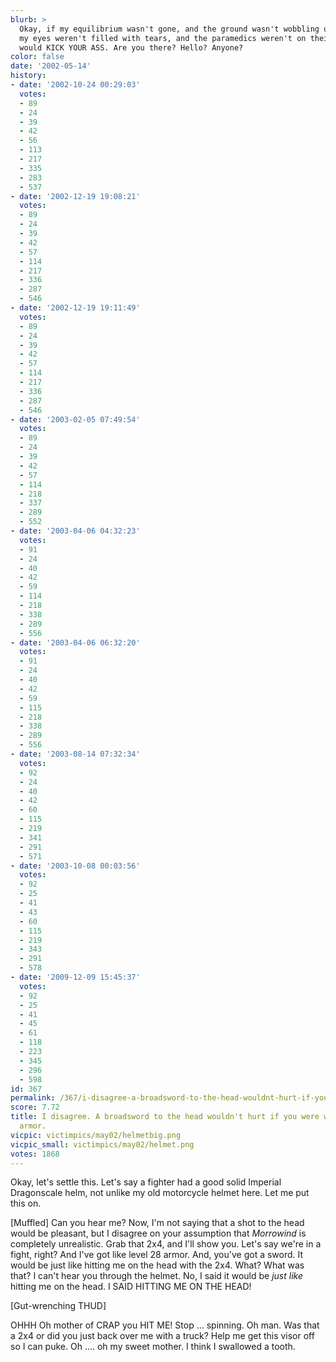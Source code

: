 ```yaml
---
blurb: >
  Okay, if my equilibrium wasn't gone, and the ground wasn't wobbling under me, and
  my eyes weren't filled with tears, and the paramedics weren't on their way ... I
  would KICK YOUR ASS. Are you there? Hello? Anyone?
color: false
date: '2002-05-14'
history:
- date: '2002-10-24 00:29:03'
  votes:
  - 89
  - 24
  - 39
  - 42
  - 56
  - 113
  - 217
  - 335
  - 283
  - 537
- date: '2002-12-19 19:08:21'
  votes:
  - 89
  - 24
  - 39
  - 42
  - 57
  - 114
  - 217
  - 336
  - 287
  - 546
- date: '2002-12-19 19:11:49'
  votes:
  - 89
  - 24
  - 39
  - 42
  - 57
  - 114
  - 217
  - 336
  - 287
  - 546
- date: '2003-02-05 07:49:54'
  votes:
  - 89
  - 24
  - 39
  - 42
  - 57
  - 114
  - 218
  - 337
  - 289
  - 552
- date: '2003-04-06 04:32:23'
  votes:
  - 91
  - 24
  - 40
  - 42
  - 59
  - 114
  - 218
  - 338
  - 289
  - 556
- date: '2003-04-06 06:32:20'
  votes:
  - 91
  - 24
  - 40
  - 42
  - 59
  - 115
  - 218
  - 338
  - 289
  - 556
- date: '2003-08-14 07:32:34'
  votes:
  - 92
  - 24
  - 40
  - 42
  - 60
  - 115
  - 219
  - 341
  - 291
  - 571
- date: '2003-10-08 00:03:56'
  votes:
  - 92
  - 25
  - 41
  - 43
  - 60
  - 115
  - 219
  - 343
  - 291
  - 578
- date: '2009-12-09 15:45:37'
  votes:
  - 92
  - 25
  - 41
  - 45
  - 61
  - 118
  - 223
  - 345
  - 296
  - 598
id: 367
permalink: /367/i-disagree-a-broadsword-to-the-head-wouldnt-hurt-if-you-were-wearing-good-armor/
score: 7.72
title: I disagree. A broadsword to the head wouldn't hurt if you were wearing good
  armor.
vicpic: victimpics/may02/helmetbig.png
vicpic_small: victimpics/may02/helmet.png
votes: 1868
---
```


Okay, let's settle this. Let's say a fighter had a good solid Imperial
Dragonscale helm, not unlike my old motorcycle helmet here. Let me put
this on.

\[Muffled\] Can you hear me? Now, I'm not saying that a shot to the head
would be pleasant, but I disagree on your assumption that *Morrowind* is
completely unrealistic. Grab that 2x4, and I'll show you. Let's say
we're in a fight, right? And I've got like level 28 armor. And, you've
got a sword. It would be just like hitting me on the head with the 2x4.
What? What was that? I can't hear you through the helmet. No, I said it
would be *just like* hitting me on the head. I SAID HITTING ME ON THE
HEAD!

\[Gut-wrenching THUD\]

OHHH Oh mother of CRAP you HIT ME! Stop ... spinning. Oh man. Was that a
2x4 or did you just back over me with a truck? Help me get this visor
off so I can puke. Oh .... oh my sweet mother. I think I swallowed a
tooth.